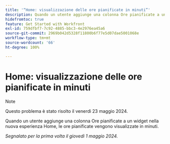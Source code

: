 ```yaml
---
title: '“Home: visualizzazione delle ore pianificate in minuti”'
description: Quando un utente aggiunge una colonna Ore pianificate a un widget nella nuova esperienza Home, le ore pianificate vengono visualizzate in minuti.
hidefromtoc: true
feature: Get Started with Workfront
exl-id: 759dfbf7-7c92-4885-bbc3-4e2976ea45a6
source-git-commit: 2969b042d5328f11800b6f77e5d07dae5001068e
workflow-type: tm+mt
source-wordcount: '66'
ht-degree: 100%

---
```


# Home: visualizzazione delle ore pianificate in minuti

>[!NOTE]
>
>Questo problema è stato risolto il venerdì 23 maggio 2024.

Quando un utente aggiunge una colonna Ore pianificate a un widget nella nuova esperienza Home, le ore pianificate vengono visualizzate in minuti.

_Segnalato per la prima volta il giovedì 1 maggio 2024._
